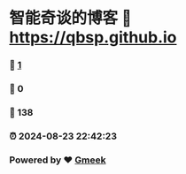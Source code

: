 # 智能奇谈的博客 :link: https://qbsp.github.io 
### :page_facing_up: [1](https://qbsp.github.io/tag.html) 
### :speech_balloon: 0 
### :hibiscus: 138 
### :alarm_clock: 2024-08-23 22:42:23 
### Powered by :heart: [Gmeek](https://github.com/Meekdai/Gmeek)
